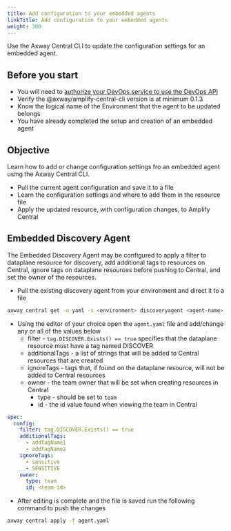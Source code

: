 ```yaml
---
title: Add configuration to your embedded agents
linkTitle: Add configuration to your embedded agents
weight: 300
---
```

Use the Axway Central CLI to update the configuration settings for an embedded agent.

## Before you start

* You will need to [authorize your DevOps service to use the DevOps API](/docs/integrate_with_central/cli_central/cli_install/#authorize-your-devops-service-to-use-the-amplify-central-apis)
* Verify the @axway/amplify-central-cli version is at minimum 0.1.3
* Know the logical name of the Environment that the agent to be updated belongs
* You have already completed the setup and creation of an embedded agent

## Objective

Learn how to add or change configuration settings fro an embedded agent using the Axway Central CLI.

* Pull the current agent configuration and save it to a file
* Learn the configuration settings and where to add them in the resource file
* Apply the updated resource, with configuration changes, to Amplify Central

## Embedded Discovery Agent

The Embedded Discovery Agent may be configured to apply a filter to dataplane resource for discovery, add additional tags to resources on Central, ignore tags on dataplane resources before pushing to Central, and set the owner of the resources.

* Pull the existing discovery agent from your environment and direct it to a file

```bash
axway central get -o yaml -s <environment> discoveryagent <agent-name> > agent.yaml
```

* Using the editor of your choice open the `agent.yaml` file and add/change any or all of the values below
    * filter - `tag.DISCOVER.Exists() == true` specifies that the dataplane resource must have a tag named DISCOVER
    * additionalTags - a list of strings that will be added to Central resources that are created
    * ignoreTags - tags that, if found on the dataplane resource, will not be added to Central resources
    * owner - the team owner that will be set when creating resources in Central
        * type - should be set to `team`
        * id - the id value found when viewing the team in Central

```yaml
spec:
  config:
    filter: tag.DISCOVER.Exists() == true
    additionalTags:
      - addTagName1
      - addTagName2
    ignoreTags:
      - sensitive
      - SENSITIVE
    owner:
      type: team
      id: <team-id>
```

* After editing is complete and the file is saved run the following command to push the changes

```bash
axway central apply -f agent.yaml
```
